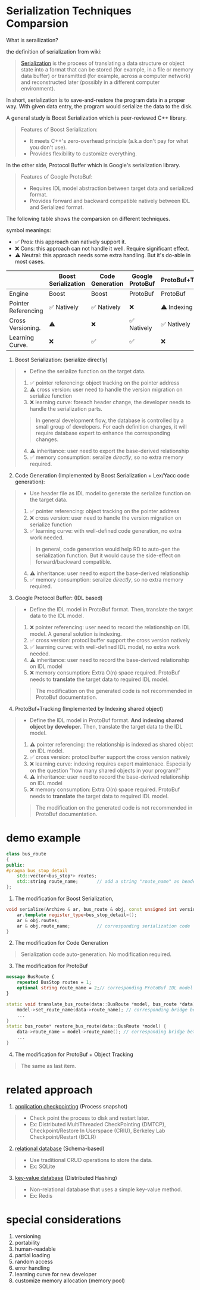 # Serialization Techniques Comparsion
 What is serailization?

 the definition of serialization from wiki:
 
 >[Serialization](https://en.wikipedia.org/wiki/Serialization) is the process of translating a data structure or object state into a format that can be stored  (for example, in a file or memory data buffer) or transmitted (for example, across a computer network) and reconstructed later (possibly in a different computer environment).
 
 In short, serialization is to save-and-restore the program data in a proper way. With given data entry, the program would serialize the data to the disk.
 
 A general study is Boost Serialization which is peer-reviewed C++ library.
 > Features of Boost Serialization:
 > - It meets C++'s zero-overhead principle (a.k.a don't pay for what you don't use).
 > - Provides flexibility to customize everything.
 
 In the other side, Protocol Buffer which is Google's serialization library.
 > Features of Google ProtoBuf:
 > - Requires IDL model abstraction between target data and serialized format.
 > - Provides forward and backward compatible natively between IDL and Serialized format.

 The following table shows the comparsion on different techniques.

 symbol meanings:
 - ✅ Pros:    this approach can natively support it.
 - ❌ Cons:    this approach can not handle it well. Require significant effect.
 - ⚠️ Neutral: this approach needs some extra handling. But it's do-able in most cases.

|                    | Boost Serialization | Code Generation| Google ProtoBuf | ProtoBuf+Tracking |
| ------------------ | ------------- | ------------- | ------------- | ------------- |
| Engine             | Boost         | Boost         | ProtoBuf      | ProtoBuf      |
| Pointer Referencing| ✅ Natively   | ✅ Natively | ❌ | ⚠️ Indexing |
| Cross Versioning.  | ⚠️             | ❌ | ✅ Natively |✅ Natively |
| Learning Curve.    | ❌            | ✅| ✅ | ❌ |

 
 1. Boost Serialization: (serialize directly)
 > - Define the serialize function on the target data.
 > 1. ✅ pointer referencing: object tracking on the pointer address
 > 2. ⚠️ cross version: user need to handle the version migration on serialize function
 > 3. ❌ learning curve: foreach header change, the developer needs to handle the serialization parts.
 >> In general development flow, the database is controlled by a small group of developers.
 >> For each definition changes, it will require database expert to enhance the corresponding changes.
 > 4. ⚠️ inheritance: user need to export the base-derived relationship
 > 5. ✅ memory consumption: serailze *directly*, so no extra memory required.

 2. Code Generation (Implemented by Boost Serialization + Lex/Yacc code generation):
 > - Use header file as IDL model to generate the serialize function on the target data.
 > 1. ✅ pointer referencing: object tracking on the pointer address
 > 2. ❌ cross version: user need to handle the version migration on serialize function
 > 3. ✅ learning curve: with well-defined code generation, no extra work needed.
 >> In general, code generation would help RD to auto-gen the serialization function. 
 >> But it would cause the side-effect on forward/backward compatible.
 > 4. ⚠️ inheritance: user need to export the base-derived relationship
 > 5. ✅ memory consumption: serailze *directly*, so no extra memory required.
 
 3. Google Protocol Buffer: (IDL based)
 > - Define the IDL model in ProtoBuf format. Then, translate the target data to the IDL model.
 > 1. ❌ pointer referencing: user need to record the relationship on IDL model. A general solution is indexing.
 > 2. ✅ cross version: protocl buffer support the cross version natively
 > 3. ✅ learning curve: with well-defined IDL model, no extra work needed.
 > 4. ⚠️ inheritance: user need to record the base-derived relationship on IDL model
 > 5. ❌ memory consumption: Extra O(n) space required. ProtoBuf needs to **translate** the target data to required IDL model.
 >> The modification on the generated code is not recommended in ProtoBuf documentation.

 4. ProtoBuf+Tracking (Implemented by Indexing shared object)
 > - Define the IDL model in ProtoBuf format. **And indexing shared object by developer.** Then, translate the target data to the IDL model.
 > 1. ⚠️ pointer referencing: the relationship is indexed as shared object on IDL model.
 > 2. ✅ cross version: protocl buffer support the cross version natively
 > 3. ❌ learning curve: indexing requires expert maintenace. Especially on the question "how many shared objects in your program?"
 > 4. ⚠️ inheritance: user need to record the base-derived relationship on IDL model
 > 5. ❌ memory consumption: Extra O(n) space required. ProtoBuf needs to **translate** the target data to required IDL model.
 >> The modification on the generated code is not recommended in ProtoBuf documentation.

# demo example

```C++
class bus_route
{
public:
#pragma bus_stop_detail
    std::vector<bus_stop*> routes;
    std::string route_name;       // add a string "route_name" as header change
};
```
1. The modification for Boost Serialization,
```C++
void serialize(Archive & ar, bus_route & obj, const unsigned int version) {
    ar.template register_type<bus_stop_detail>();
    ar & obj.routes;
    ar & obj.route_name;          // corresponding serialization code
}
 ```
2. The modification for Code Generation
> Serialization code auto-generation. No modification required.

3. The modification for ProtoBuf
```ProtoBuf
message BusRoute {
    repeated BusStop routes = 1;
    optional string route_name = 2;// corresponding ProtoBuf IDL model
}
```
```C++
static void translate_bus_route(data::BusRoute *model, bus_route *data) {
    model->set_route_name(data->route_name); // corresponding bridge between data and IDL
    ...
}
static bus_route* restore_bus_route(data::BusRoute *model) {
    data->route_name = model->route_name(); // corresponding bridge between data and IDL
    ...
}
```
4. The modification for ProtoBuf + Object Tracking
> The same as last item.


# related approach
 1. [application checkpointing](https://en.wikipedia.org/wiki/Application_checkpointing) (Process snapshot)
 > - Check point the process to disk and restart later. 
 > - Ex: Distributed MultiThreaded CheckPointing (DMTCP), Checkpoint/Restore In Userspace (CRIU), Berkeley Lab Checkpoint/Restart (BCLR)
 2. [relational database](https://en.wikipedia.org/wiki/Relational_database) (Schema-based)
 > - Use traditional CRUD operations to store the data.
 > - Ex: SQLite
 3. [key-value database](https://en.wikipedia.org/wiki/Key–value_database) (Distributed Hashing)
 > - Non-relational database that uses a simple key-value method.
 > - Ex: Redis

 # special considerations
 1. versioning
 2. portability
 3. human-readable
 4. partial loading
 5. random access
 6. error handling
 7. learning curve for new developer
 8. customize memory allocation (memory pool)
